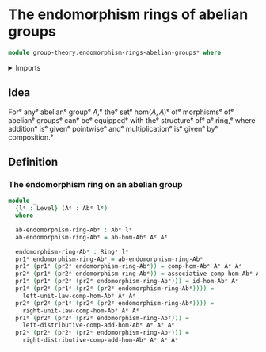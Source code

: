 # The endomorphism rings of abelian groups

```agda
module group-theory.endomorphism-rings-abelian-groupsᵉ where
```

<details><summary>Imports</summary>

```agda
open import foundation.dependent-pair-typesᵉ
open import foundation.universe-levelsᵉ

open import group-theory.abelian-groupsᵉ
open import group-theory.addition-homomorphisms-abelian-groupsᵉ
open import group-theory.homomorphisms-abelian-groupsᵉ

open import ring-theory.ringsᵉ
```

</details>

## Idea

Forᵉ anyᵉ abelianᵉ groupᵉ $A$,ᵉ theᵉ setᵉ $\mathrm{hom}(A,A)$ᵉ ofᵉ morphismsᵉ ofᵉ abelianᵉ
groupsᵉ canᵉ beᵉ equippedᵉ with theᵉ structureᵉ ofᵉ aᵉ ring,ᵉ where additionᵉ isᵉ givenᵉ
pointwiseᵉ andᵉ multiplicationᵉ isᵉ givenᵉ byᵉ composition.ᵉ

## Definition

### The endomorphism ring on an abelian group

```agda
module _
  {lᵉ : Level} (Aᵉ : Abᵉ lᵉ)
  where

  ab-endomorphism-ring-Abᵉ : Abᵉ lᵉ
  ab-endomorphism-ring-Abᵉ = ab-hom-Abᵉ Aᵉ Aᵉ

  endomorphism-ring-Abᵉ : Ringᵉ lᵉ
  pr1ᵉ endomorphism-ring-Abᵉ = ab-endomorphism-ring-Abᵉ
  pr1ᵉ (pr1ᵉ (pr2ᵉ endomorphism-ring-Abᵉ)) = comp-hom-Abᵉ Aᵉ Aᵉ Aᵉ
  pr2ᵉ (pr1ᵉ (pr2ᵉ endomorphism-ring-Abᵉ)) = associative-comp-hom-Abᵉ Aᵉ Aᵉ Aᵉ Aᵉ
  pr1ᵉ (pr1ᵉ (pr2ᵉ (pr2ᵉ endomorphism-ring-Abᵉ))) = id-hom-Abᵉ Aᵉ
  pr1ᵉ (pr2ᵉ (pr1ᵉ (pr2ᵉ (pr2ᵉ endomorphism-ring-Abᵉ)))) =
    left-unit-law-comp-hom-Abᵉ Aᵉ Aᵉ
  pr2ᵉ (pr2ᵉ (pr1ᵉ (pr2ᵉ (pr2ᵉ endomorphism-ring-Abᵉ)))) =
    right-unit-law-comp-hom-Abᵉ Aᵉ Aᵉ
  pr1ᵉ (pr2ᵉ (pr2ᵉ (pr2ᵉ endomorphism-ring-Abᵉ))) =
    left-distributive-comp-add-hom-Abᵉ Aᵉ Aᵉ Aᵉ
  pr2ᵉ (pr2ᵉ (pr2ᵉ (pr2ᵉ endomorphism-ring-Abᵉ))) =
    right-distributive-comp-add-hom-Abᵉ Aᵉ Aᵉ Aᵉ
```